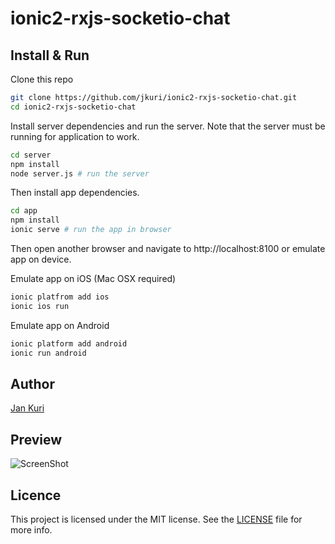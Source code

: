 # ionic2-rxjs-socketio-chat


## Install & Run

Clone this repo

````bash
git clone https://github.com/jkuri/ionic2-rxjs-socketio-chat.git
cd ionic2-rxjs-socketio-chat
````

Install server dependencies and run the server. 
Note that the server must be running for application to work.

````bash
cd server
npm install
node server.js # run the server
````

Then install app dependencies.

````bash
cd app
npm install
ionic serve # run the app in browser
````

Then open another browser and navigate to http://localhost:8100 or emulate app on device. 

Emulate app on iOS (Mac OSX required)
````bash
ionic platfrom add ios
ionic ios run
````

Emulate app on Android
````bash
ionic platform add android
ionic run android
````

## Author

[Jan Kuri](http://www.jankuri.com)

## Preview
![ScreenShot](https://raw.githubusercontent.com/jkuri/ionic2-rxjs-socketio-chat/master/screenshots/screenshot.png)

## Licence

This project is licensed under the MIT license. See the [LICENSE](LICENSE) file for more info.

